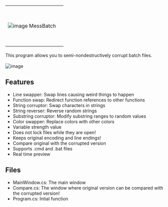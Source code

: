 ﻿# <table><tr><td height=128 valign="center">![image](https://user-images.githubusercontent.com/45605071/158536310-f2df0bf1-7100-4354-94db-e2f33a7ef5fe.png) MessBatch<td></tr></table>
This program allows you to semi-nondestructively corrupt batch files.<br/><br/>
![image](https://user-images.githubusercontent.com/45605071/158531943-299602ce-7cc2-41dc-878c-f557e6972c90.png)<br/>
## Features
- Line swapper: Swap lines causing weird things to happen
- Function swap: Redirect function references to other functions
- String corruptor: Swap characters in strings
- String reverser: Reverse random strings
- Substring corruptor: Modify substring ranges to random values
- Color swapper: Replace colors with other colors
- Variable strength value
- Does not lock files while they are open!
- Keeps original encoding and line endings!
- Compare original with the corrupted version
- Supports .cmd and .bat files
- Real time preview

## Files
- MainWindow.cs: The main window
- Compare.cs: The window where original version can be compared with the corrupted version!
- Program.cs: Intial function